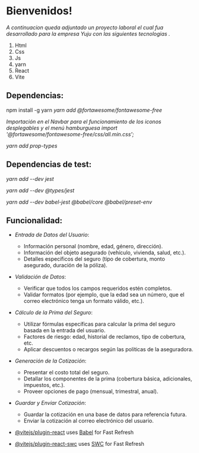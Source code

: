 # Bienvenidos!


*A continuacion queda adjuntado un proyecto laboral el cual fua desarrollado para la empresa Yuju con las siguientes tecnologias .*

 1. Html
 2. Css
 3. Js
 4. yarn
 5. React
 6. Vite
 
  
## Dependencias:
npm install -g yarn
*yarn add @fortawesome/fontawesome-free*

*Importación en el Navbar para el funcionamiento de los iconos desplegables y el menú hamburguesa import '@fortawesome/fontawesome-free/css/all.min.css';*

*yarn add prop-types*


## Dependencias de test:

*yarn add --dev jest*

*yarn add --dev @types/jest*

*yarn add --dev babel-jest @babel/core @babel/preset-env*



## Funcionalidad:
 
-   *Entrada de Datos del Usuario*:
    
    -   Información personal (nombre, edad, género, dirección).
    -   Información del objeto asegurado (vehículo, vivienda, salud, etc.).
    -   Detalles específicos del seguro (tipo de cobertura, monto asegurado, duración de la póliza).
-   *Validación de Datos*:
    
    -   Verificar que todos los campos requeridos estén completos.
    -   Validar formatos (por ejemplo, que la edad sea un número, que el correo electrónico tenga un formato válido, etc.).
-   *Cálculo de la Prima del Seguro*:
    
    -   Utilizar fórmulas específicas para calcular la prima del seguro basada en la entrada del usuario.
    -   Factores de riesgo: edad, historial de reclamos, tipo de cobertura, etc.
    -   Aplicar descuentos o recargos según las políticas de la aseguradora.
-   *Generación de la Cotización*:
    
    -   Presentar el costo total del seguro.
    -   Detallar los componentes de la prima (cobertura básica, adicionales, impuestos, etc.).
    -   Proveer opciones de pago (mensual, trimestral, anual).
-   *Guardar y Enviar Cotización*:
    
    -   Guardar la cotización en una base de datos para referencia futura.
    -   Enviar la cotización al correo electrónico del usuario.
- [@vitejs/plugin-react](https://github.com/vitejs/vite-plugin-react/blob/main/packages/plugin-react/README.md) uses [Babel](https://babeljs.io/) for Fast Refresh
- [@vitejs/plugin-react-swc](https://github.com/vitejs/vite-plugin-react-swc) uses [SWC](https://swc.rs/) for Fast Refresh

